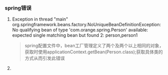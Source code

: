 ### spring错误
1.  Exception in thread "main" org.springframework.beans.factory.NoUniqueBeanDefinitionException: No qualifying bean of type 'com.orange.spring.Person' available: expected single matching bean but found 2: person,person1
    
    > spring配置文件中，bean工厂管理定义了两个及两个以上相同的对象，获取时使用applicationContext.getBean(Person.class);获取具体类的方式从而引发此错误
   
2. 